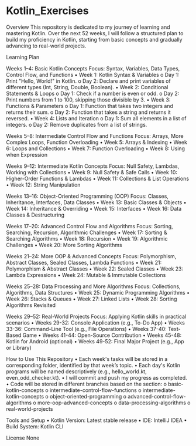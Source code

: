 # Kotlin_Exercises
Overview
This repository is dedicated to my journey of learning and mastering Kotlin. Over the next 52 weeks, I will follow a structured plan to build my proficiency in Kotlin, starting from basic concepts and gradually advancing to real-world projects.

Learning Plan

Weeks 1–4: Basic Kotlin Concepts
Focus: Syntax, Variables, Data Types, Control Flow, and Functions
•	Week 1: Kotlin Syntax & Variables
o	Day 1: Print "Hello, World!" in Kotlin.
o	Day 2: Declare and print variables of different types (Int, String, Double, Boolean).
•	Week 2: Conditional Statements & Loops
o	Day 1: Check if a number is even or odd.
o	Day 2: Print numbers from 1 to 100, skipping those divisible by 3.
•	Week 3: Functions & Parameters
o	Day 1: Function that takes two integers and returns their sum.
o	Day 2: Function that takes a string and returns it reversed.
•	Week 4: Lists and Iteration
o	Day 1: Sum all elements in a list of integers.
o	Day 2: Remove duplicates from a list of strings.

Weeks 5–8: Intermediate Control Flow and Functions
Focus: Arrays, More Complex Loops, Function Overloading
•	Week 5: Arrays & Indexing
•	Week 6: Loops and Collections
•	Week 7: Function Overloading
•	Week 8: Using when Expression

Weeks 9–12: Intermediate Kotlin Concepts
Focus: Null Safety, Lambdas, Working with Collections
•	Week 9: Null Safety & Safe Calls
•	Week 10: Higher-Order Functions & Lambdas
•	Week 11: Collections & List Operations
•	Week 12: String Manipulation

Weeks 13–16: Object-Oriented Programming (OOP)
Focus: Classes, Inheritance, Interfaces, Data Classes
•	Week 13: Basic Classes & Objects
•	Week 14: Inheritance & Overriding
•	Week 15: Interfaces
•	Week 16: Data Classes & Destructuring

Weeks 17–20: Advanced Control Flow and Algorithms
Focus: Sorting, Searching, Recursion, Algorithmic Challenges
•	Week 17: Sorting & Searching Algorithms
•	Week 18: Recursion
•	Week 19: Algorithmic Challenges
•	Week 20: More Sorting Algorithms

Weeks 21–24: More OOP & Advanced Concepts
Focus: Polymorphism, Abstract Classes, Sealed Classes, Lambda Functions
•	Week 21: Polymorphism & Abstract Classes
•	Week 22: Sealed Classes
•	Week 23: Lambda Expressions
•	Week 24: Mutable & Immutable Collections

Weeks 25–28: Data Processing and More Algorithms
Focus: Collections, Algorithms, Data Structures
•	Week 25: Dynamic Programming Algorithms
•	Week 26: Stacks & Queues
•	Week 27: Linked Lists
•	Week 28: Sorting Algorithms Revisited

Weeks 29–52: Real-World Projects
Focus: Applying Kotlin skills in practical scenarios
•	Weeks 29-32: Console Application (e.g., To-Do App)
•	Weeks 33-36: Command-Line Tool (e.g., File Operations)
•	Weeks 37-40: Text-Based Game
•	Weeks 41-44: Open-Source Contribution
•	Weeks 45-48: Kotlin for Android (optional)
•	Weeks 49-52: Final Major Project (e.g., App or Library)

How to Use This Repository
•	Each week's tasks will be stored in a corresponding folder, identified by that week’s topic.
•	Each day's Kotlin programs will be named descriptively (e.g., hello_world.kt, even_odd_checker.kt).
•	I will commit and push my progress as completed.
•	Code will be stored in different branches based on the section:
  o	basic-kotlin-concepts
  o	intermediate-control-flow-functions
  o	intermediate-kotlin-concepts
  o	object-oriented-programming
  o	advanced-control-flow-algorithms
  o	more-oop-advanced-concepts
  o	data-processing-algorithms
  o	real-world-projects

Tools and Setup
•	Kotlin Version: Latest stable release
•	IDE: IntelliJ IDEA
•	Build System: Kotlin CLI

License
None
